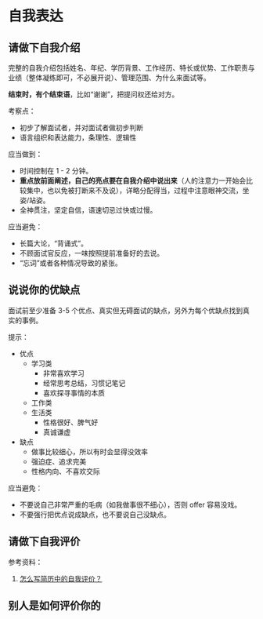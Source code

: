 
# 自我表达

## 请做下自我介绍

完整的自我介绍包括姓名、年纪、学历背景、工作经历、特长或优势、工作职责与业绩（整体凝练即可，不必展开说）、管理范围、为什么来面试等。

**结束时，有个结束语**，比如“谢谢”，把提问权还给对方。

考察点： 

- 初步了解面试者，并对面试者做初步判断
- 语言组织和表达能力，条理性、逻辑性

应当做到：

- 时间控制在 1 - 2 分钟。
- **重点放前面阐述，自己的亮点要在自我介绍中说出来**（人的注意力一开始会比较集中，也以免被打断来不及说），详略分配得当，过程中注意眼神交流，坐姿/站姿。
- 全神贯注，坚定自信，语速切忌过快或过慢。

应当避免：

- 长篇大论，“背诵式”。
- 不顾面试官反应，一味按照提前准备好的去说。
- “忘词”或者各种情况导致的紧张。

## 说说你的优缺点

面试前至少准备 3-5 个优点、真实但无碍面试的缺点，另外为每个优缺点找到真实的事例。

提示：

- 优点
    - 学习类
        - 非常喜欢学习
        - 经常思考总结，习惯记笔记
        - 喜欢探寻事情的本质
    - 工作类
    - 生活类
        - 性格很好、脾气好
        - 真诚谦虚
- 缺点
    - 做事比较细心，所以有时会显得没效率
    - 强迫症、追求完美
    - 性格内向、不喜欢交际

应当避免：

- 不要说自己非常严重的毛病（如我做事很不细心），否则 offer 容易没戏。
- 不要强行把优点说成缺点，也不要说自己没缺点。

## 请做下自我评价


参考资料：

1. [怎么写简历中的自我评价？](https://www.zhihu.com/question/20632491)

## 别人是如何评价你的
